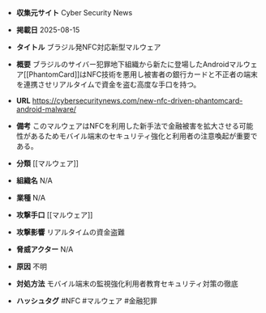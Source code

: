 - **収集元サイト**
Cyber Security News

- **掲載日**
2025-08-15

- **タイトル**
ブラジル発NFC対応新型マルウェア

- **概要**
ブラジルのサイバー犯罪地下組織から新たに登場したAndroidマルウェア[[PhantomCard]]はNFC技術を悪用し被害者の銀行カードと不正者の端末を連携させリアルタイムで資金を盗む高度な手口を持つ。

- **URL**
https://cybersecuritynews.com/new-nfc-driven-phantomcard-android-malware/

- **備考**
このマルウェアはNFCを利用した新手法で金融被害を拡大させる可能性があるためモバイル端末のセキュリティ強化と利用者の注意喚起が重要である。

- **分類**
[[マルウェア]]

- **組織名**
N/A

- **業種**
N/A

- **攻撃手口**
[[マルウェア]]

- **攻撃影響**
リアルタイムの資金盗難

- **脅威アクター**
N/A

- **原因**
不明

- **対処方法**
モバイル端末の監視強化利用者教育セキュリティ対策の徹底

- **ハッシュタグ**
#NFC #マルウェア #金融犯罪
